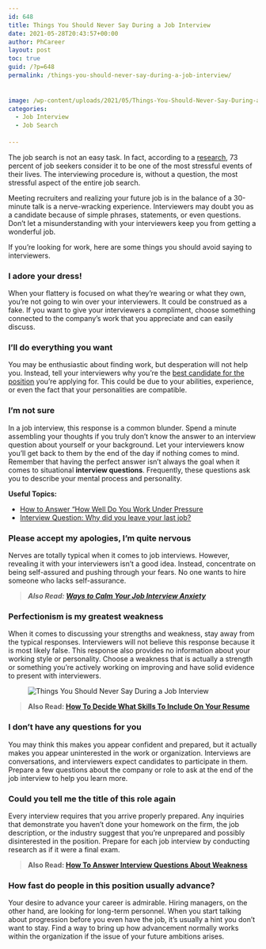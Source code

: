 ```yaml
---
id: 648
title: Things You Should Never Say During a Job Interview
date: 2021-05-28T20:43:57+00:00
author: PhCareer
layout: post
toc: true
guid: /?p=648
permalink: /things-you-should-never-say-during-a-job-interview/


image: /wp-content/uploads/2021/05/Things-You-Should-Never-Say-During-a-Job-Interview-1.jpg
categories:
  - Job Interview
  - Job Search

---
```

The job search is not an easy task. In fact, according to a [research](https://resources.careerbuilder.com/guides/candidate-experience-guide?utm_source=careerbuilder&utm_medium=pressrelease&utm_campaign=candidateexperience2017_b2b), 73 percent of job seekers consider it to be one of the most stressful events of their lives. The interviewing procedure is, without a question, the most stressful aspect of the entire job search.

Meeting recruiters and realizing your future job is in the balance of a 30-minute talk is a nerve-wracking experience. Interviewers may doubt you as a candidate because of simple phrases, statements, or even questions. Don&#8217;t let a misunderstanding with your interviewers keep you from getting a wonderful job.

If you&#8217;re looking for work, here are some things you should avoid saying to interviewers.

### **I adore your dress!**

When your flattery is focused on what they&#8217;re wearing or what they own, you&#8217;re not going to win over your interviewers. It could be construed as a fake. If you want to give your interviewers a compliment, choose something connected to the company&#8217;s work that you appreciate and can easily discuss.

### **I&#8217;ll do everything you want**

You may be enthusiastic about finding work, but desperation will not help you. Instead, tell your interviewers why you&#8217;re the [best candidate for the position](/dos-and-donts-when-you-are-an-overqualified-job-seeker/) you&#8217;re applying for. This could be due to your abilities, experience, or even the fact that your personalities are compatible.

### **I&#8217;m not sure**

In a job interview, this response is a common blunder. Spend a minute assembling your thoughts if you truly don&#8217;t know the answer to an interview question about yourself or your background. Let your interviewers know you&#8217;ll get back to them by the end of the day if nothing comes to mind. Remember that having the perfect answer isn&#8217;t always the goal when it comes to situational **interview questions**. Frequently, these questions ask you to describe your mental process and personality.

**Useful Topics:**

  * [How to Answer &#8220;How Well Do You Work Under Pressure](/how-to-answer-how-well-do-you-work-under-pressure-during-interview/)
  * [Interview Question: Why did you leave your last job?](/interview-question-why-did-you-leave-your-last-job/)

### **Please accept my apologies, I&#8217;m quite nervous**

Nerves are totally typical when it comes to job interviews. However, revealing it with your interviewers isn&#8217;t a good idea. Instead, concentrate on being self-assured and pushing through your fears. No one wants to hire someone who lacks self-assurance.

<blockquote class="wp-block-quote">
  <p>
    <em><strong>Also Read: <a href="/ways-to-calm-your-job-interview-anxiety/">Ways to Calm Your Job Interview Anxiety</a></strong></em>
  </p>
</blockquote>

### **Perfectionism is my greatest weakness**

When it comes to discussing your strengths and weakness, stay away from the typical responses. Interviewers will not believe this response because it is most likely false. This response also provides no information about your working style or personality. Choose a weakness that is actually a strength or something you&#8217;re actively working on improving and have solid evidence to present with interviewers.

<figure class="wp-block-image size-large">

<img loading="lazy" width="761" height="315" src="/wp-content/uploads/2021/05/Things-You-Should-Never-Say-During-a-Job-Interview.jpg" alt="Things You Should Never Say During a Job Interview" class="wp-image-649" srcset="/wp-content/uploads/2021/05/Things-You-Should-Never-Say-During-a-Job-Interview.jpg 761w, /wp-content/uploads/2021/05/Things-You-Should-Never-Say-During-a-Job-Interview-300x124.jpg 300w" sizes="(max-width: 761px) 100vw, 761px" /> </figure> 

<blockquote class="wp-block-quote">
  <p>
    <strong>Also Read: <a href="/how-to-decide-what-skills-to-include-on-your-resume/">How To Decide What Skills To Include On Your Resume</a></strong>
  </p>
</blockquote>

### **I don&#8217;t have any questions for you**

You may think this makes you appear confident and prepared, but it actually makes you appear uninterested in the work or organization. Interviews are conversations, and interviewers expect candidates to participate in them. Prepare a few questions about the company or role to ask at the end of the job interview to help you learn more.

### **Could you tell me the title of this role again**

Every interview requires that you arrive properly prepared. Any inquiries that demonstrate you haven&#8217;t done your homework on the firm, the job description, or the industry suggest that you&#8217;re unprepared and possibly disinterested in the position. Prepare for each job interview by conducting research as if it were a final exam.

<blockquote class="wp-block-quote">
  <p>
    <strong>Also Read: <a href="/category/interview-guides/">How To Answer Interview Questions About Weakness</a></strong>
  </p>
</blockquote>

### **How fast do people in this position usually advance?**

Your desire to advance your career is admirable. Hiring managers, on the other hand, are looking for long-term personnel. When you start talking about progression before you even have the job, it&#8217;s usually a hint you don&#8217;t want to stay. Find a way to bring up how advancement normally works within the organization if the issue of your future ambitions arises.

